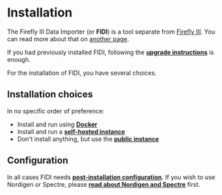 # Installation

The Firefly III Data Importer (or **FIDI**) is a tool separate from [Firefly III](../../firefly-iii/). You can read more about that on [another page](../more-information/separate-tool.md).

If you had previously installed FIDI, following the **[upgrade instructions](upgrade.md)** is enough.

For the installation of FIDI, you have several choices.

## Installation choices

In no specific order of preference:

- Install and run using **[Docker](docker.md)**
- Install and run a **[self-hosted instance](self-hosted.md)**
- Don't install anything, but use the **[public instance](public.md)**

## Configuration

In all cases FIDI needs **[post-installation configuration](configuration.md)**. If you wish to use Nordigen or Spectre, please **[read about Nordigen and Spectre](../more-information/spectre-and-nordigen.md)** first.
